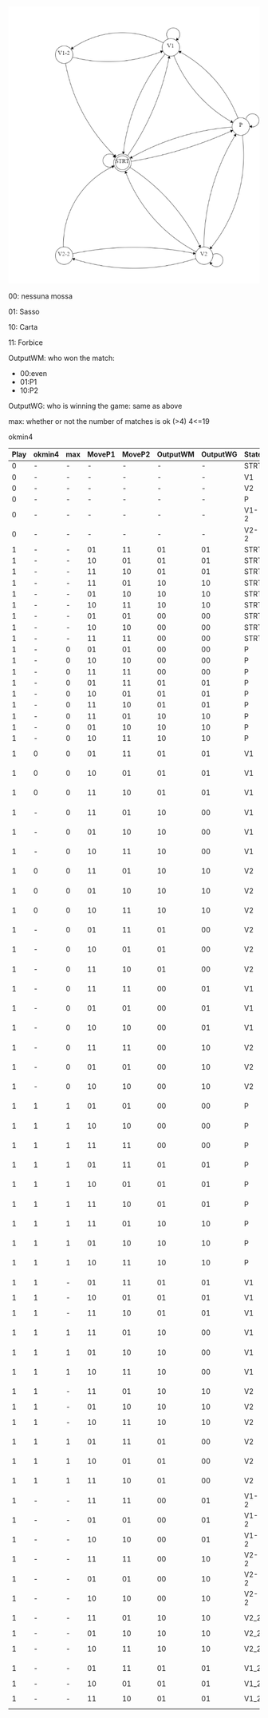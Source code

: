 ![fsm.png](fsm.png)

00: nessuna mossa

01: Sasso

10: Carta

11: Forbice


OutputWM: who won the match:
- 00:even
- 01:P1
- 10:P2
  
OutputWG: who is winning the game: same as above

max: whether or not the number of matches is ok (>4)
4<=19

okmin4

| Play | okmin4 | max | MoveP1 | MoveP2 | OutputWM | OutputWG | State | Target | comment                           |
| ---- | ------ | --- | ------ | ------ | -------- | -------- | ----- | ------ | --------------------------------- |
| 0    | -      | -   | -      | -      | -        | -        | STRT  | STRT   |                                   |
| 0    | -      | -   | -      | -      | -        | -        | V1    | STRT   | reset                             |
| 0    | -      | -   | -      | -      | -        | -        | V2    | STRT   | reset                             |
| 0    | -      | -   | -      | -      | -        | -        | P     | STRT   | reset                             |
| 0    | -      | -   | -      | -      | -        | -        | V1-2  | STRT   | reset                             |
| 0    | -      | -   | -      | -      | -        | -        | V2-2  | STRT   | reset                             |
| 1    | -      | -   | 01     | 11     | 01       | 01       | STRT  | V1     | sasso-forbice                     |
| 1    | -      | -   | 10     | 01     | 01       | 01       | STRT  | V1     | carta-sasso                       |
| 1    | -      | -   | 11     | 10     | 01       | 01       | STRT  | V1     | forbice-carta                     |
| 1    | -      | -   | 11     | 01     | 10       | 10       | STRT  | V2     | forbice-sasso                     |
| 1    | -      | -   | 01     | 10     | 10       | 10       | STRT  | V2     | sasso-carta                       |
| 1    | -      | -   | 10     | 11     | 10       | 10       | STRT  | V2     | carta-forbice                     |
| 1    | -      | -   | 01     | 01     | 00       | 00       | STRT  | P      | sasso-sasso                       |
| 1    | -      | -   | 10     | 10     | 00       | 00       | STRT  | P      | carta-carta                       |
| 1    | -      | -   | 11     | 11     | 00       | 00       | STRT  | P      | forbice-forbice                   |
| 1    | -      | 0   | 01     | 01     | 00       | 00       | P     | P      | sasso-sasso                       |
| 1    | -      | 0   | 10     | 10     | 00       | 00       | P     | P      | carta-carta                       |
| 1    | -      | 0   | 11     | 11     | 00       | 00       | P     | P      | forbice-forbice                   |
| 1    | -      | 0   | 01     | 11     | 01       | 01       | P     | V1     | sasso-forbice                     |
| 1    | -      | 0   | 10     | 01     | 01       | 01       | P     | V1     | carta-sasso                       |
| 1    | -      | 0   | 11     | 10     | 01       | 01       | P     | V1     | forbice-carta                     |
| 1    | -      | 0   | 11     | 01     | 10       | 10       | P     | V2     | forbice-sasso                     |
| 1    | -      | 0   | 01     | 10     | 10       | 10       | P     | V2     | sasso-carta                       |
| 1    | -      | 0   | 10     | 11     | 10       | 10       | P     | V2     | carta-forbice                     |
| 1    | 0      | 0   | 01     | 11     | 01       | 01       | V1    | V1-2   | sasso-forbice 1wins2time          |
| 1    | 0      | 0   | 10     | 01     | 01       | 01       | V1    | V1-2   | carta-sasso   1wins2time          |
| 1    | 0      | 0   | 11     | 10     | 01       | 01       | V1    | V1-2   | forbice-carta 1wins2time          |
| 1    | -      | 0   | 11     | 01     | 10       | 00       | V1    | P      | forbice-sasso  gotoeven           |
| 1    | -      | 0   | 01     | 10     | 10       | 00       | V1    | P      | sasso-carta    gotoeven           |
| 1    | -      | 0   | 10     | 11     | 10       | 00       | V1    | P      | carta-forbice  gotoeven           |
| 1    | 0      | 0   | 11     | 01     | 10       | 10       | V2    | V2-2   | forbice-sasso  2wins2time         |
| 1    | 0      | 0   | 01     | 10     | 10       | 10       | V2    | V2-2   | sasso-carta    2wins2time         |
| 1    | 0      | 0   | 10     | 11     | 10       | 10       | V2    | V2-2   | carta-forbice  2wins2time         |
| 1    | -      | 0   | 01     | 11     | 01       | 00       | V2    | P      | sasso-forbice gotoeven            |
| 1    | -      | 0   | 10     | 01     | 01       | 00       | V2    | P      | carta-sasso   gotoeven            |
| 1    | -      | 0   | 11     | 10     | 01       | 00       | V2    | P      | forbice-carta gotoeven            |
| 1    | -      | 0   | 11     | 11     | 00       | 01       | V1    | V1     | forbice-forbice evenrmainv1       |
| 1    | -      | 0   | 01     | 01     | 00       | 01       | V1    | V1     | sasso-sasso     evenrmainv1       |
| 1    | -      | 0   | 10     | 10     | 00       | 01       | V1    | V1     | carta-carta     evenrmainv1       |
| 1    | -      | 0   | 11     | 11     | 00       | 10       | V2    | V2     | forbice-forbice evenrmainv2       |
| 1    | -      | 0   | 01     | 01     | 00       | 10       | V2    | V2     | sasso-sasso     evenrmainv2       |
| 1    | -      | 0   | 10     | 10     | 00       | 10       | V2    | V2     | carta-carta     evenrmainv2       |
| 1    | 1      | 1   | 01     | 01     | 00       | 00       | P     | STRT   | sasso-sasso     fromeventowineven |
| 1    | 1      | 1   | 10     | 10     | 00       | 00       | P     | STRT   | carta-carta     fromeventowineven |
| 1    | 1      | 1   | 11     | 11     | 00       | 00       | P     | STRT   | forbice-forbice fromeventowineven |
| 1    | 1      | 1   | 01     | 11     | 01       | 01       | P     | STRT   | sasso-forbice fromeventowin1      |
| 1    | 1      | 1   | 10     | 01     | 01       | 01       | P     | STRT   | carta-sasso   fromeventowin1      |
| 1    | 1      | 1   | 11     | 10     | 01       | 01       | P     | STRT   | forbice-carta fromeventowin1      |
| 1    | 1      | 1   | 11     | 01     | 10       | 10       | P     | STRT   | forbice-sasso fromeventowin2      |
| 1    | 1      | 1   | 01     | 10     | 10       | 10       | P     | STRT   | sasso-carta   fromeventowin2      |
| 1    | 1      | 1   | 10     | 11     | 10       | 10       | P     | STRT   | carta-forbice fromeventowin2      |
| 1    | 1      | -   | 01     | 11     | 01       | 01       | V1    | STRT   | sasso-forbice winp1               |
| 1    | 1      | -   | 10     | 01     | 01       | 01       | V1    | STRT   | carta-sasso   winp1               |
| 1    | 1      | -   | 11     | 10     | 01       | 01       | V1    | STRT   | forbice-carta winp1               |
| 1    | 1      | 1   | 11     | 01     | 10       | 00       | V1    | STRT   | forbice-sasso  wineven            |
| 1    | 1      | 1   | 01     | 10     | 10       | 00       | V1    | STRT   | sasso-carta    wineven            |
| 1    | 1      | 1   | 10     | 11     | 10       | 00       | V1    | STRT   | carta-forbice  wineven            |
| 1    | 1      | -   | 11     | 01     | 10       | 10       | V2    | STRT   | forbice-sasso  winp2              |
| 1    | 1      | -   | 01     | 10     | 10       | 10       | V2    | STRT   | sasso-carta    winp2              |
| 1    | 1      | -   | 10     | 11     | 10       | 10       | V2    | STRT   | carta-forbice  winp2              |
| 1    | 1      | 1   | 01     | 11     | 01       | 00       | V2    | STRT   | sasso-forbice gotoeven            |
| 1    | 1      | 1   | 10     | 01     | 01       | 00       | V2    | STRT   | carta-sasso   gotoeven            |
| 1    | 1      | 1   | 11     | 10     | 01       | 00       | V2    | STRT   | forbice-carta gotoeven            |
| 1    | -      | -   | 11     | 11     | 00       | 01       | V1-2  | STRT   | forbice-forbice winp1             |
| 1    | -      | -   | 01     | 01     | 00       | 01       | V1-2  | STRT   | sasso-sasso     winp1             |
| 1    | -      | -   | 10     | 10     | 00       | 01       | V1-2  | STRT   | carta-carta     winp1             |
| 1    | -      | -   | 11     | 11     | 00       | 10       | V2-2  | STRT   | forbice-forbice winp2             |
| 1    | -      | -   | 01     | 01     | 00       | 10       | V2-2  | STRT   | sasso-sasso     winp2             |
| 1    | -      | -   | 10     | 10     | 00       | 10       | V2-2  | STRT   | carta-carta     winp2             |
| 1    | -      | -   | 11     | 01     | 10       | 10       | V2_2  | STRT   | forbice-sasso  winp2              |
| 1    | -      | -   | 01     | 10     | 10       | 10       | V2_2  | STRT   | sasso-carta    winp2              |
| 1    | -      | -   | 10     | 11     | 10       | 10       | V2_2  | STRT   | carta-forbice  winp2              |
| 1    | -      | -   | 01     | 11     | 01       | 01       | V1_2  | STRT   | sasso-forbice winp1               |
| 1    | -      | -   | 10     | 01     | 01       | 01       | V1_2  | STRT   | carta-sasso   winp1               |
| 1    | -      | -   | 11     | 10     | 01       | 01       | V1_2  | STRT   | forbice-carta winp1               |